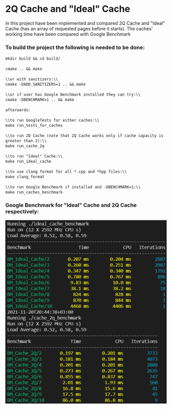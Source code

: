 # 2Q Cache and "Ideal" Cache

In this project have been implemented and compared 2Q Cache and "Ideal" Cache (has an array of requested pages before it starts).
The caches' working time have been compared with Google Benchmark

### To build the project the following is needed to be done:

```
mkdir build && cd build/

cmake .. && make

\\or with sanitizers:\\
cmake -DADD_SANITIZERS=1 .. && make

\\or if user has Google Benchmark installed they can try:\\
cmake -DBENCHMARK=1 .. && make

afterwards:

\\to run GoogleTests for either caches:\\
make run_tests_for_caches

\\to run 2Q Cache (note that 2Q Cache works only if cache capacity is greater than 2):\\
make run_cache_2q

\\to run "Ideal" Cache:\\
make run_ideal_cache

\\to use clang format for all *.cpp and *hpp files:\\
make clang_format

\\to run Google Benchmark if installed and -DBENCHMARK=1:\\
make run_caches_benchmark
```

### Google Benchmark for "Ideal" Cache and 2Q Cache respectively:

![alt text](screenshots/caches_benchmark.png)